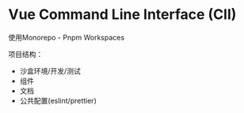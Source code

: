 # Vue Command Line Interface (ClI)



使用Monorepo - Pnpm Workspaces

项目结构：

- 沙盒环境/开发/测试
- 组件
- 文档
- 公共配置(eslint/prettier)

